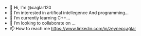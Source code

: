 - 👋 Hi, I’m @caglar120
- 👀 I’m interested in artifical intellegence And programming...
- 🌱 I’m currently learning C++...
- 💞️ I’m looking to collaborate on ...
- 📫 How to reach me https://www.linkedin.com/in/zeynepçağlar

<!---
caglar120/caglar120 is a ✨ special ✨ repository because its `README.md` (this file) appears on your GitHub profile.
You can click the Preview link to take a look at your changes.
--->

